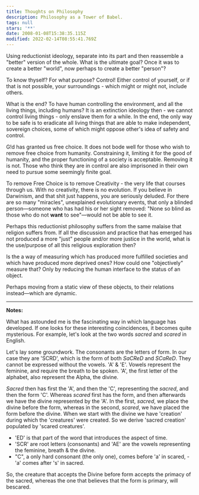 ```yaml
---
title: Thoughts on Philosophy
description: Philosophy as a Tower of Babel.
tags: null
stars: '**'
date: 2008-01-08T15:38:35.115Z
modified: 2022-02-14T08:55:41.769Z
---
```


Using reductionist ideology, separate into its part and then reassemble a "better" version of the whole. What is the ultimate goal? Once it was to create a better "world", now perhaps to create a better "person"?

To know thyself? For what purpose? Control! Either control of yourself, or if that is not possible, your surroundings - which might or might not, include others.

What is the end? To have human controlling the environment, and all the living things, including humans? It is an extinction ideology then - we cannot control living things - only enslave them for a while. In the end, the only way to be safe is to eradicate all living things that are able to make independent, sovereign choices, some of which might oppose other's idea of safety and control.

G!d has granted us free choice. It does not bode well for those who wish to remove free choice from humanity. Constraining it, limiting it for the good of humanity, and the proper functioning of a society is acceptable. Removing it is not. Those who think they are in control are also imprisoned in their own need to pursue some seemingly finite goal.

To remove Free Choice is to remove Creativity - the very life that courses through us. With no creativity, there is no evolution. If you believe in Darwinism, and that shit just happens, you are seriously deluded. For there are so many "miracles", unexplained evolutionary events, that only a blinded person&mdash;someone who has had his or her sight removed: "None so blind as those who do not **want** to see"&mdash;would not be able to see it.

Perhaps this reductionist philosophy suffers from the same malaise that religion suffers from. If all the discussion and practice that has emerged has not produced a more "just" people and/or more justice in the world, what is the use/purpose of all this religious exploration then?

Is the a way of measuring which has produced more fulfilled societies and which have produced more deprived ones? How could one "objectively" measure that? Only by reducing the human interface to the status of an object.

Perhaps moving from a static view of these objects, to their relations instead&mdash;which are dynamic.

---

<b>Notes:</b>

What has astounded me is the fascinating way in which language has developed. If one looks for these interesting coincidences, it becomes quite mysterious. For example, let's look at the two words _sacred_ and _scared_ in English.

Let's lay some groundwork. The consonants are the letters of form. In our case they are 'SCRD', which is the form of both _SaCReD_ and _SCaReD_. They cannot be expressed without the vowels. 'A' & 'E'. Vowels represent the feminine, and require the breath to be spoken. 'A', the first letter of the alphabet, also represent the Alpha, the divine.

_Sacred_ then has first the 'A', and then the 'C', representing the _sacred_, and then the form 'C'. Whereas _scared_ first has the form, and then afterwards we have the divine represented by the 'A'. In the first, _sacred_, we place the divine before the form, whereas in the second, _scared_, we have placed the form before the divine. When we start with the divine we have 'creation' during which the 'creatures' were created. So we derive 'sacred creation' populated by 'scared creatures'.

- 'ED' is that part of the word that introduces the aspect of time.
- 'SCR' are root letters (consonants) and 'AE' are the vowels representing the feminine, breath & the divine.
- "C", a only hard consonant (the only one), comes before 'a' in scared, - 'a' comes after 's' in sacred.

So, the creature that accepts the Divine before form accepts the primacy of the sacred, whereas the one that believes that the form is primary, will bescared.
